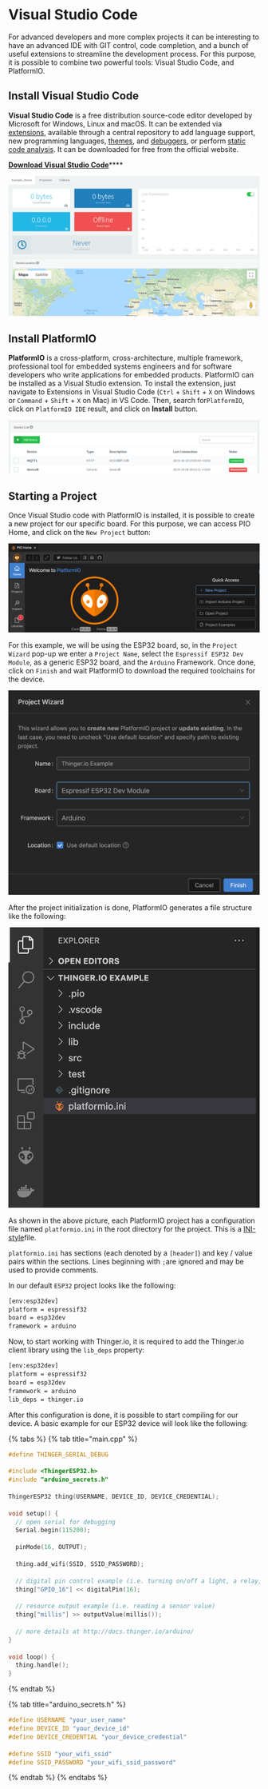# Visual Studio Code

For advanced developers and more complex projects it can be interesting to have an advanced IDE with GIT control, code completion, and a bunch of useful extensions to streamline the development process. For this purpose, it is possible to combine two powerful tools: Visual Studio Code, and PlatformIO.

## Install Visual Studio Code

**Visual Studio Code** is a free distribution source-code editor developed by Microsoft for Windows, Linux and macOS. It can be extended via [extensions](https://en.wikipedia.org/wiki/Plug-in_%28computing%29), available through a central repository to add language support, new programming languages, [themes](https://en.wikipedia.org/wiki/Theme_%28computing%29), and [debuggers](https://en.wikipedia.org/wiki/Debugger), or perform [static code analysis](https://en.wikipedia.org/wiki/Static_code_analysis). It can be downloaded for free from the official website.

 [**Download Visual Studio Code**](https://code.visualstudio.com/download)\*\*\*\*

![](../.gitbook/assets/image%20%28243%29.png)

## **Install PlatformIO**

**PlatformIO** is a cross-platform, cross-architecture, multiple framework, professional tool for embedded systems engineers and for software developers who write applications for embedded products. PlatformIO can be installed as a Visual Studio extension. To install the extension,  just navigate to Extensions in Visual Studio Code \(`Ctrl` + `Shift` + `X` on Windows or `Command` + `Shift` + `X` on Mac\) in VS Code. Then, search for`PlatformIO`, click on `PlatformIO IDE` result, and click on **Install** button.

![](../.gitbook/assets/image%20%28246%29.png)

## Starting a Project

Once Visual Studio code with PlatformIO is installed, it is possible to create a new project for our specific board. For this purpose, we can access PIO Home, and click on the `New Project` button:

![Create a new Project from PIO Home.](../.gitbook/assets/image%20%28415%29.png)

For this example, we will be using the ESP32 board, so, in the `Project Wizard` pop-up we enter a `Project Name`, select the `Espressif ESP32 Dev Module`, as a generic ESP32 board, and the `Arduino` Framework. Once done, click on `Finish` and wait PlatformIO to download the required toolchains for the device.

![PlatformIO project Wizard](../.gitbook/assets/image%20%28414%29.png)

After the project initialization is done, PlatformIO generates a file structure like the following:

![PlatformIO default project structure](../.gitbook/assets/image%20%28417%29.png)

As shown in the above picture, each PlatformIO project has a configuration file named `platformio.ini` in the root directory for the project. This is a [INI-style](http://en.wikipedia.org/wiki/INI_file)file.

`platformio.ini` has sections \(each denoted by a `[header]`\) and key / value pairs within the sections. Lines beginning with `;`are ignored and may be used to provide comments.

In our default `ESP32` project looks like the following:

```bash
[env:esp32dev]
platform = espressif32
board = esp32dev
framework = arduino
```

Now, to start working with Thinger.io, it is required to add the Thinger.io client library using the `lib_deps` property:

```bash
[env:esp32dev]
platform = espressif32
board = esp32dev
framework = arduino
lib_deps = thinger.io
```

After this configuration is done, it is possible to start compiling for our device. A basic example for our ESP32 device will look like the following:

{% tabs %}
{% tab title="main.cpp" %}
```cpp
#define THINGER_SERIAL_DEBUG

#include <ThingerESP32.h>
#include "arduino_secrets.h"

ThingerESP32 thing(USERNAME, DEVICE_ID, DEVICE_CREDENTIAL);

void setup() {
  // open serial for debugging
  Serial.begin(115200);

  pinMode(16, OUTPUT);

  thing.add_wifi(SSID, SSID_PASSWORD);

  // digital pin control example (i.e. turning on/off a light, a relay, configuring a parameter, etc)
  thing["GPIO_16"] << digitalPin(16);

  // resource output example (i.e. reading a sensor value)
  thing["millis"] >> outputValue(millis());

  // more details at http://docs.thinger.io/arduino/
}

void loop() {
  thing.handle();
}
```
{% endtab %}

{% tab title="arduino\_secrets.h" %}
```cpp
#define USERNAME "your_user_name"
#define DEVICE_ID "your_device_id"
#define DEVICE_CREDENTIAL "your_device_credential"

#define SSID "your_wifi_ssid"
#define SSID_PASSWORD "your_wifi_ssid_password"
```
{% endtab %}
{% endtabs %}

